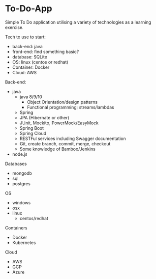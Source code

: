 # To-Do-App
Simple To Do application utilising a variety of technologies as a learning exercise.


Tech to use to start:
- back-end: java
- front-end: find something basic?
- database: SQLite
- OS: linux (centos or redhat)
- Container: Docker
- Cloud: AWS


Back-end:
- java
    - java 8/9/10
        - Object Orientation/design patterns
        - Functional programming; streams/lambdas
    - Spring 
    - JPA (Hibernate or other)
    - JUnit, Mockito, PowerMock/EasyMock
    - Spring Boot
    - Spring Cloud
    - RESTFul services including Swagger documentation
    - Git, create branch, commit, merge, checkout
    - Some knowledge of Bamboo/Jenkins
- node.js

Databases
- mongodb
- sql
- postgres

OS
- windows
- osx
- linux
    - centos/redhat

Containers
- Docker
- Kubernetes

Cloud
- AWS
- GCP
- Azure
